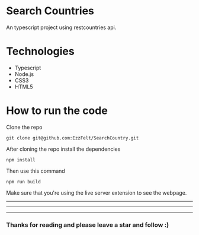 
# Search Countries

An typescript project using restcountries api.

# Technologies

- Typescript
- Node.js
- CSS3
- HTML5

# How to run the code

Clone the repo

```
git clone git@github.com:EzzFelt/SearchCountry.git
```

After cloning the repo install the dependencies

```
npm install
```

Then use this command

```
npm run build
```

Make sure that you're using the live server extension to see the webpage.

---
---
---

### Thanks for reading and please leave a star and follow :)

